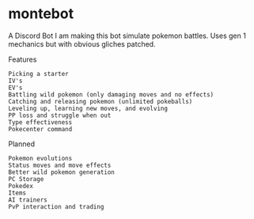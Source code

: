 # montebot
A Discord Bot
I am making this bot simulate pokemon battles. Uses gen 1 mechanics but with obvious gliches patched. 


Features

    Picking a starter
    IV's
    EV's
    Battling wild pokemon (only damaging moves and no effects)
    Catching and releasing pokemon (unlimited pokeballs)
    Leveling up, learning new moves, and evolving
    PP loss and struggle when out
    Type effectiveness
    Pokecenter command
    
Planned

    Pokemon evolutions
    Status moves and move effects
    Better wild pokemon generation
    PC Storage
    Pokedex
    Items
    AI trainers
    PvP interaction and trading
